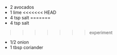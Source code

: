 * 2 avocados
* 1 lime
<<<<<<< HEAD
* 4 tsp salt
=======
* 4 tsp salt
>>>>>>> experiment
* 1/2 onion
* 1 tbsp coriander
